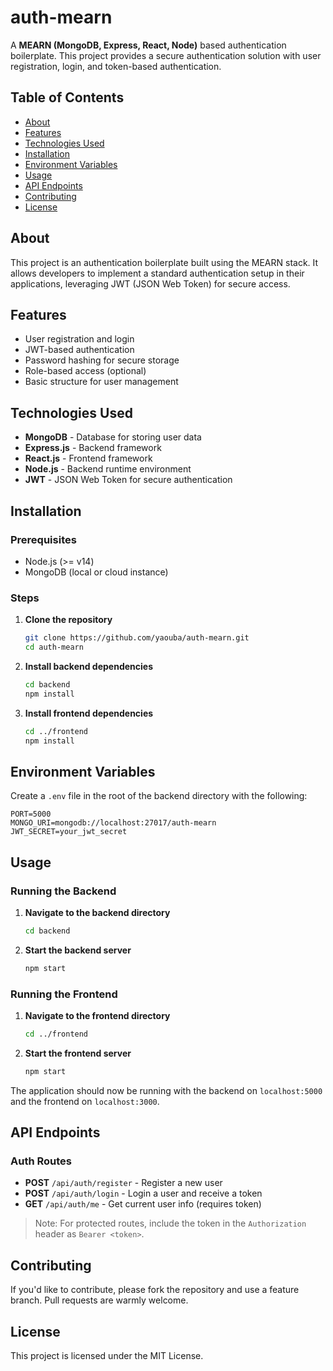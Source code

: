 
# auth-mearn

A **MEARN (MongoDB, Express, React, Node)** based authentication boilerplate. This project provides a secure authentication solution with user registration, login, and token-based authentication.

## Table of Contents

- [About](#about)
- [Features](#features)
- [Technologies Used](#technologies-used)
- [Installation](#installation)
- [Environment Variables](#environment-variables)
- [Usage](#usage)
- [API Endpoints](#api-endpoints)
- [Contributing](#contributing)
- [License](#license)

## About

This project is an authentication boilerplate built using the MEARN stack. It allows developers to implement a standard authentication setup in their applications, leveraging JWT (JSON Web Token) for secure access.

## Features

- User registration and login
- JWT-based authentication
- Password hashing for secure storage
- Role-based access (optional)
- Basic structure for user management

## Technologies Used

- **MongoDB** - Database for storing user data
- **Express.js** - Backend framework
- **React.js** - Frontend framework
- **Node.js** - Backend runtime environment
- **JWT** - JSON Web Token for secure authentication

## Installation

### Prerequisites

- Node.js (>= v14)
- MongoDB (local or cloud instance)

### Steps

1. **Clone the repository**

   ```bash
   git clone https://github.com/yaouba/auth-mearn.git
   cd auth-mearn
   ```

2. **Install backend dependencies**

   ```bash
   cd backend
   npm install
   ```

3. **Install frontend dependencies**

   ```bash
   cd ../frontend
   npm install
   ```

## Environment Variables

Create a `.env` file in the root of the backend directory with the following:

```dotenv
PORT=5000
MONGO_URI=mongodb://localhost:27017/auth-mearn
JWT_SECRET=your_jwt_secret
```

## Usage

### Running the Backend

1. **Navigate to the backend directory**

   ```bash
   cd backend
   ```

2. **Start the backend server**

   ```bash
   npm start
   ```

### Running the Frontend

1. **Navigate to the frontend directory**

   ```bash
   cd ../frontend
   ```

2. **Start the frontend server**

   ```bash
   npm start
   ```

The application should now be running with the backend on `localhost:5000` and the frontend on `localhost:3000`.

## API Endpoints

### Auth Routes

- **POST** `/api/auth/register` - Register a new user
- **POST** `/api/auth/login` - Login a user and receive a token
- **GET** `/api/auth/me` - Get current user info (requires token)

> Note: For protected routes, include the token in the `Authorization` header as `Bearer <token>`.

## Contributing

If you'd like to contribute, please fork the repository and use a feature branch. Pull requests are warmly welcome.

## License

This project is licensed under the MIT License.

